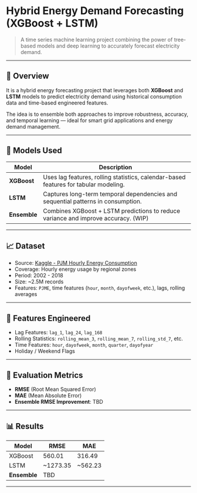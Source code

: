 # Hybrid Energy Demand Forecasting (XGBoost + LSTM)

> A time series machine learning project combining the power of tree-based models and deep learning to accurately forecast electricity demand.

---

## 📌 Overview

It is a hybrid energy forecasting project that leverages both **XGBoost** and **LSTM** models to predict electricity demand using historical consumption data and time-based engineered features.

The idea is to ensemble both approaches to improve robustness, accuracy, and temporal learning — ideal for smart grid applications and energy demand management.

---

## 🚀 Models Used

| Model       | Description |
|-------------|-------------|
| **XGBoost** | Uses lag features, rolling statistics, calendar-based features for tabular modeling. |
| **LSTM**    | Captures long-term temporal dependencies and sequential patterns in consumption. |
| **Ensemble**| Combines XGBoost + LSTM predictions to reduce variance and improve accuracy. (WIP)|

---

## 📈 Dataset

- Source: [Kaggle - PJM Hourly Energy Consumption](https://www.kaggle.com/datasets/robikscube/hourly-energy-consumption)  
- Coverage: Hourly energy usage by regional zones
- Period: 2002 - 2018
- Size: ~2.5M records
- Features: `PJME`, time features (`hour`, `month`, `dayofweek`, etc.), lags, rolling averages



---

## 🧠 Features Engineered

- Lag Features: `lag_1`, `lag_24`, `lag_168`
- Rolling Statistics: `rolling_mean_3`, `rolling_mean_7`, `rolling_std_7`, etc.
- Time Features: `hour`, `dayofweek`, `month`, `quarter`, `dayofyear`
- Holiday / Weekend Flags

---

## 🧪 Evaluation Metrics

- **RMSE** (Root Mean Squared Error)
- **MAE** (Mean Absolute Error)
- **Ensemble RMSE Improvement**: TBD

---

## 📊 Results

| Model       | RMSE      | MAE     |
|-------------|-----------|---------|
| XGBoost     | 560.01    | 316.49  |
| LSTM        | ~1273.35  | ~562.23 |
| **Ensemble**| TBD |

---


